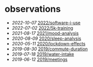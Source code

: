 # observations
- *2022-10-07* [2022/software-i-use](/2022/software-i-use)
- *2022-07-02* [2022/5k-training](/2022/5k-training)
- *2021-08-17* [2021/mood-analysis](/2021/mood-analysis)
- *2020-08-09* [2020/sleep-analysis](/2020/sleep-analysis)
- *2020-05-11* [2020/lockdown-effects](/2020/lockdown-effects)
- *2019-08-30* [2019/commute-duration](/2019/commute-duration)
- *2019-07-18* [2019/water-intake](/2019/water-intake)
- *2019-06-12* [2019/meetings](/2019/meetings)
